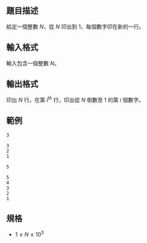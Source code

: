 ## 題目描述
給定一個整數 $N$，從 $N$ 印出到 $1$，每個數字印在新的一行。

## 輸入格式
輸入包含一個整數 $N$。

## 輸出格式
印出 $N$ 行。在第 $i^{th}$ 行，印出從 $N$ 倒數至 $1$ 的第 $i$ 個數字。

## 範例

```input1
3
```

```output1
3
2
1
```

```input2
5
```

```output2
5
4
3
2
1
```

## 規格
- $1 \leq N \leq 10^{3}$

